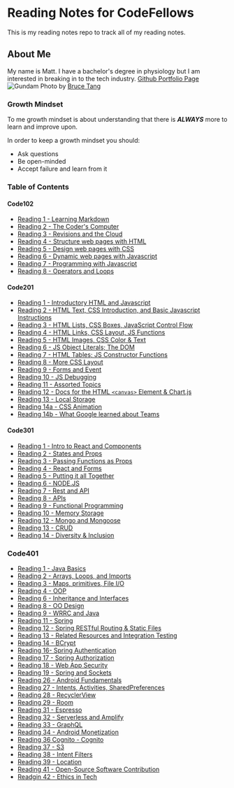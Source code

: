 # Reading Notes for CodeFellows

This is my reading notes repo to track all of my reading notes.

## About Me

My name is Matt. I have a bachelor's degree in physiology but I am interested in breaking in to the tech industry. [Github Portfolio Page](https://github.com/MattyCho)
![Gundam](https://images.unsplash.com/photo-1571757767119-68b8dbed8c97?ixid=MnwxMjA3fDB8MHxwaG90by1wYWdlfHx8fGVufDB8fHx8&ixlib=rb-1.2.1&auto=format&fit=crop&w=1950&q=80)
Photo by [Bruce Tang](https://unsplash.com/@brucetml?utm_source=unsplash&utm_medium=referral&utm_content=creditCopyText)

### Growth Mindset

To me growth mindset is about understanding that there is ***ALWAYS*** more to learn and improve upon.

In order to keep a growth mindset you should:
- Ask questions
- Be open-minded
- Accept failure and learn from it

### Table of Contents

#### Code102

- [Reading 1 - Learning Markdown](code102reading/markdown.md)
- [Reading 2 - The Coder's Computer](code102reading/coderscomputer.md)
- [Reading 3 - Revisions and the Cloud](code102reading/github.md)
- [Reading 4 - Structure web pages with HTML](code102reading/html.md)
- [Reading 5 - Design web pages with CSS](code102reading/css.md)
- [Reading 6 - Dynamic web pages with Javascript](code102reading/javascript.md)
- [Reading 7 - Programming with Javascript](code102reading/javascript2.md)
- [Reading 8 - Operators and Loops](code102reading/operators.md)

#### Code201

- [Reading 1 - Introductory HTML and Javascript](code201reading/introhtml.md)
- [Reading 2 - HTML Text, CSS Introduction, and Basic Javascript Instructions](code201reading/morehtml.md)
- [Reading 3 - HTML Lists, CSS Boxes, JavaScript Control Flow](code201reading/reading3.md)
- [Reading 4 - HTML Links, CSS Layout, JS Functions](code201reading/reading4.md/)
- [Reading 5 - HTML Images, CSS Color & Text](code201reading/reading5.md)
- [Reading 6 - JS Object Literals; The DOM](code201reading/reading6.md)
- [Reading 7 - HTML Tables; JS Constructor Functions](code201reading/reading7.md)
- [Reading 8 - More CSS Layout](code201reading/reading8.md)
- [Reading 9 - Forms and Event](code201reading/reading9.md)
- [Reading 10 - JS Debugging](code201reading/reading10.md)
- [Reading 11 - Assorted Topics](code201reading/reading11.md)
- [Reading 12 - Docs for the HTML `<canvas>` Element & Chart.js](code201reading/reading12.md)
- [Reading 13 - Local Storage](code201reading/reading13.md)
- [Reading 14a - CSS Animation](code201reading/reading14a.md)
- [Reading 14b - What Google learned about Teams](code201reading/reading14b.md)


#### Code301

- [Reading 1 - Intro to React and Components](code301reading/reading1.md)
- [Reading 2 - States and Props](code301reading/reading2.md)
- [Reading 3 - Passing Functions as Props](code301reading/reading3.md)
- [Reading 4 - React and Forms](code301reading/reading4.md)
- [Reading 5 - Putting it all Together](code301reading/reading5.md)
- [Reading 6 - NODE.JS](code301reading/reading6.md)
- [Reading 7 - Rest and API](code301reading/reading7.md)
- [Reading 8 - APIs](code301reading/reading8.md)
- [Reading 9 - Functional Programming](code301reading/reading9.md)
- [Reading 10 - Memory Storage](code301reading/reading10.md)
- [Reading 12 - Mongo and Mongoose](code301reading/reading12.md)
- [Reading 13 - CRUD](code301reading/reading13.md)
- [Reading 14 - Diversity & Inclusion](code301reading/reading14.md)

### Code401

- [Reading 1 - Java Basics](code401reading/reading1.md)
- [Reading 2 - Arrays, Loops, and Imports](code401reading/reading2.md)
- [Reading 3 - Maps, primitives, File I/O](code401reading/reading3.md)
- [Reading 4 - OOP](code401reading/reading4.md)
- [Reading 6 - Inheritance and Interfaces](code401reading/reading6.md)
- [Reading 8 - OO Design](code401reading/reading8.md)
- [Reading 9 - WRRC and Java](code401reading/reading9.md)
- [Reading 11 - Spring](code401reading/reading11.md)
- [Reading 12 - Spring RESTful Routing & Static Files](code401reading/reading12.md)
- [Reading 13 - Related Resources and Integration Testing](code401reading/reading13.md)
- [Reading 14 - BCrypt](code401reading/reading14.md)
- [Reading 16- Spring Authentication](code401reading/reading16.md)
- [Reading 17 - Spring Authorization](code401reading/reading17.md)
- [Reading 18 - Web App Security](code401reading/reading18.md)
- [Reading 19 - Spring and Sockets](code401reading/reading19.md)
- [Reading 26 - Android Fundamentals](code401reading/reading26.md)
- [Reading 27 - Intents, Activities, SharedPreferences](code401reading/reading27.md)
- [Reading 28 - RecyclerView](code401reading/reading28.md)
- [Reading 29 - Room](code401reading/reading29.md)
- [Reading 31 - Espresso](code401reading/reading31.md)
- [Reading 32 - Serverless and Amplify](code401reading/reading32.md)
- [Reading 33 - GraphQL](code401reading/reading33.md)
- [Reading 34 - Android Monetization](code401reading/reading34.md)
- [Reading 36 Cognito - Cognito](code401reading/reading36.md)
- [Reading 37 - S3](code401reading/reading37.md)
- [Reading 38 - Intent Filters](code401reading/reading38.md)
- [Reading 39 - Location](code401reading/reading39.md)
- [Reading 41 - Open-Source Software Contribution](code401reading/reading41.md)
- [Readgin 42 - Ethics in Tech](code401reading/reading42.md)